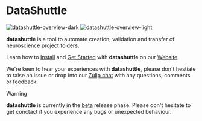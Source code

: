 # DataShuttle

![datashuttle-overview-dark](https://github.com/neuroinformatics-unit/datashuttle/assets/55797454/9c748ff8-782a-4640-b86d-95f65964e021#gh-dark-mode-only)
![datashuttle-overview-light](https://github.com/neuroinformatics-unit/datashuttle/assets/55797454/fd96f383-738f-46e8-92c0-686deba5c57a#gh-dark-light-only)


**datashuttle** is a tool to automate creation, validation and transfer of neuroscience project folders.

Learn how to [Install](https://datashuttle.neuroinformatics.dev/pages/how_tos/install.html)
and 
[Get Started](https://datashuttle.neuroinformatics.dev/pages/tutorials/getting_started.html)
with **datashuttle** on our 
[Website](https://datashuttle.neuroinformatics.dev).

We're keen to hear your experiences with **datashuttle**, please don't hestiate to raise an issue 
or drop into our [Zulip chat](https://neuroinformatics.zulipchat.com/#narrow/stream/405999-DataShuttle)  with any questions, comments or feedback.

> [!WARNING]  
> **datashuttle** is currently in the [beta](https://en.wikipedia.org/wiki/Software_release_life_cycle#Beta) release phase. Please don't hesitate
> to get conctact if you experience any bugs or unexpected behaviour.

